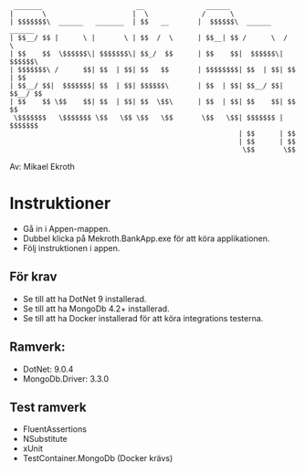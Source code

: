 ```
 _______                       __               ______                      
|       \                     |  \             /      \                     
| $$$$$$$\  ______   _______  | $$   __       |  $$$$$$\  ______    ______  
| $$__/ $$ |      \ |       \ | $$  /  \      | $$__| $$ /      \  /      \ 
| $$    $$  \$$$$$$\| $$$$$$$\| $$_/  $$      | $$    $$|  $$$$$$\|  $$$$$$\
| $$$$$$$\ /      $$| $$  | $$| $$   $$       | $$$$$$$$| $$  | $$| $$  | $$
| $$__/ $$|  $$$$$$$| $$  | $$| $$$$$$\       | $$  | $$| $$__/ $$| $$__/ $$
| $$    $$ \$$    $$| $$  | $$| $$  \$$\      | $$  | $$| $$    $$| $$    $$
 \$$$$$$$   \$$$$$$$ \$$   \$$ \$$   \$$       \$$   \$$| $$$$$$$ | $$$$$$$ 
                                                        | $$      | $$      
                                                        | $$      | $$      
                                                         \$$       \$$      
```
Av: Mikael Ekroth

# Instruktioner
- Gå in i Appen-mappen.
- Dubbel klicka på Mekroth.BankApp.exe för att köra applikationen.
- Följ instruktionen i appen.

## För krav
- Se till att ha DotNet 9 installerad.
- Se till att ha MongoDb 4.2+ installerad.
- Se till att ha Docker installerad för att köra integrations testerna.

## Ramverk:
- DotNet: 9.0.4
- MongoDb.Driver: 3.3.0

## Test ramverk
- FluentAssertions
- NSubstitute
- xUnit
- TestContainer.MongoDb (Docker krävs)
